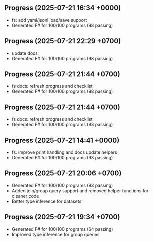 ## Progress (2025-07-21 16:34 +0000)
- fs: add yaml/jsonl load/save support
- Generated F# for 100/100 programs (98 passing)

## Progress (2025-07-21 22:29 +0700)
- update docs
- Generated F# for 100/100 programs (98 passing)


## Progress (2025-07-21 21:44 +0700)
- fs docs: refresh progress and checklist
- Generated F# for 100/100 programs (98 passing)

## Progress (2025-07-21 21:44 +0700)
- fs docs: refresh progress and checklist
- Generated F# for 100/100 programs (93 passing)

## Progress (2025-07-21 14:41 +0000)
- fs: improve print handling and docs update helpers
- Generated F# for 100/100 programs (93 passing)

## Progress (2025-07-21 20:06 +0700)
- Generated F# for 100/100 programs (93 passing)
- Added join/group query support and removed helper functions for cleaner code
- Better type inference for datasets

## Progress (2025-07-21 19:34 +0700)
- Generated F# for 100/100 programs (64 passing)
- Improved type inference for group queries
